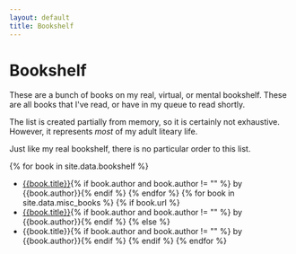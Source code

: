 ```yaml
---
layout: default
title: Bookshelf
---
```


Bookshelf
===

These are a bunch of books on my real, virtual, or mental bookshelf. These are all books that I've read, or have in my queue to read shortly. 

The list is created partially from memory, so it is certainly not exhaustive. However, it represents _most_ of my adult liteary life. 

Just like my real bookshelf, there is no particular order to this list.

{% for book in site.data.bookshelf %}
* [{{book.title}}]({{book.url}}){% if book.author and book.author != "" %} by {{book.author}}{% endif %}
{% endfor %}
{% for book in site.data.misc_books %}
{% if book.url %}
* [{{book.title}}]({{book.url}}){% if book.author and book.author != ""  %} by {{book.author}}{% endif %}
{% else %}
* {{book.title}}{% if book.author and book.author != "" %} by {{book.author}}{% endif %}
{% endif %}
{% endfor %}